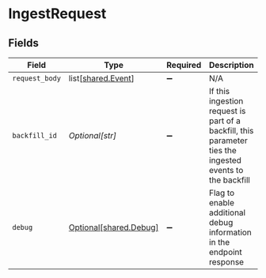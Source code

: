 # IngestRequest


## Fields

| Field                                                                                                    | Type                                                                                                     | Required                                                                                                 | Description                                                                                              | Example                                                                                                  |
| -------------------------------------------------------------------------------------------------------- | -------------------------------------------------------------------------------------------------------- | -------------------------------------------------------------------------------------------------------- | -------------------------------------------------------------------------------------------------------- | -------------------------------------------------------------------------------------------------------- |
| `request_body`                                                                                           | list[[shared.Event](../../models/shared/event.md)]                                                       | :heavy_minus_sign:                                                                                       | N/A                                                                                                      |                                                                                                          |
| `backfill_id`                                                                                            | *Optional[str]*                                                                                          | :heavy_minus_sign:                                                                                       | If this ingestion request is part of a backfill, this parameter ties the ingested events to the backfill | backfill_123                                                                                             |
| `debug`                                                                                                  | [Optional[shared.Debug]](../../models/shared/debug.md)                                                   | :heavy_minus_sign:                                                                                       | Flag to enable additional debug information in the endpoint response                                     |                                                                                                          |
